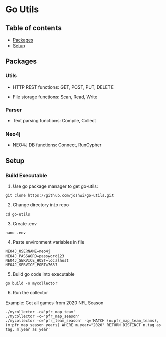 # Go Utils

## Table of contents
* [Packages](#packages)
* [Setup](#setup)

## Packages

### Utils

- HTTP REST functions: GET, POST, PUT, DELETE

- File storage functions: Scan, Read, Write

### Parser

- Text parsing functions: Compile, Collect

### Neo4j

- NEO4J DB functions: Connect, RunCypher

## Setup

### Build Executable

1. Use go package manager to get go-utils: 
```
git clone https://github.com/joshwi/go-utils.git
```

2. Change directory into repo
```
cd go-utils
```
3. Create .env
```
nano .env
```
4. Paste environment variables in file
```
NEO4J_USERNAME=neo4j
NEO4J_PASSWORD=password123
NEO4J_SERVICE_HOST=localhost
NEO4J_SERVICE_PORT=7687
```
5. Build go code into executable
```
go build -o mycollector
```
6. Run the collector

Example: Get all games from 2020 NFL Season
```
./mycollector -c='pfr_map_team'
./mycollector -c='pfr_map_season'
./mycollector -c='pfr_team_season' -q='MATCH (n:pfr_map_team_teams),(m:pfr_map_season_years) WHERE m.year="2020" RETURN DISTINCT n.tag as tag, m.year as year'
```